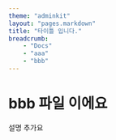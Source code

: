 ```yaml
---
theme: "adminkit"
layout: "pages.markdown"
title: "타이틀 입니다."
breadcrumb:
    - "Docs"
    - "aaa"
    - "bbb"
---
```

# bbb 파일 이에요
설명 추가요